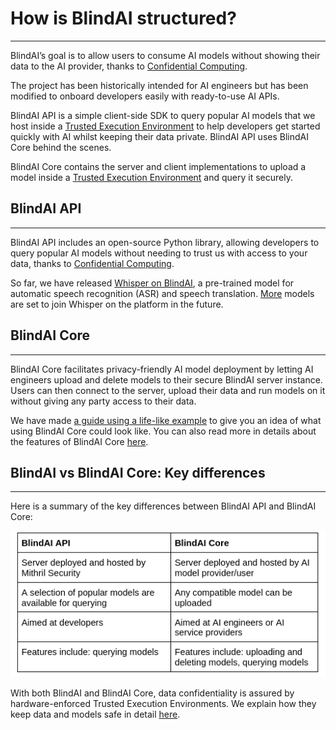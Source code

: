 <meta name="description" content="Access AI models privately with BlindAI: Learn about API, Whisper integration, and secure model deployment with BlindAI Core.">

# How is BlindAI structured?
________________

BlindAI’s goal is to allow users to consume AI models without showing their data to the AI provider, thanks to [Confidential Computing](confidential_computing.md).

The project has been historically intended for AI engineers but has been modified to onboard developers easily with ready-to-use AI APIs.

BlindAI API is a simple client-side SDK to query popular AI models that we host inside a [Trusted Execution Environment](confidential_computing.md) to help developers get started quickly with AI whilst keeping their data private. BlindAI API uses BlindAI Core behind the scenes.

BlindAI Core contains the server and client implementations to upload a model inside a [Trusted Execution Environment](confidential_computing.md) and query it securely.

## BlindAI API
__________________________

BlindAI API includes an open-source Python library, allowing developers to query popular AI models without needing to trust us with access to your data, thanks to [Confidential Computing](confidential_computing.md). 

So far, we have released [Whisper on BlindAI](quick-tour.ipynb), a pre-trained model for automatic speech recognition (ASR) and speech translation. [More](../tutorials/api/coming_soon.md) models are set to join Whisper on the platform in the future.

## BlindAI Core
________________________________

BlindAI Core facilitates privacy-friendly AI model deployment by letting AI engineers upload and delete models to their secure BlindAI server instance. Users can then connect to the server, upload their data and run models on it without giving any party access to their data.

We have made [a guide using a life-like example](../how-to-guides/covid_net_confidential.ipynb) to give you an idea of what using BlindAI Core could look like. You can also read more in details about the features of BlindAI Core [here](../concepts/BlindAI_Core.md). 


## BlindAI vs BlindAI Core: Key differences
__________________________________________________________

Here is a summary of the key differences between BlindAI API and BlindAI Core:

![BlindAI API vs Core](../../assets/blindai_core_table.png)

With both BlindAI and BlindAI Core, data confidentiality is assured by hardware-enforced Trusted Execution Environments. We explain how they keep data and models safe in detail [here](confidential_computing.md).
